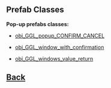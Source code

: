 ## Prefab Classes

**Pop-up prefabs classes:**

- [obj_GGL_popup_CONFIRM_CANCEL](https://github.com/Ced30/GML-GUI-Library-GGL-Documentation/blob/main/API/GGL_prefabs/obj_GGL_popup_CONFIRM_CANCEL.md)

- [obj_GGL_window_with_confirmation](https://github.com/Ced30/GML-GUI-Library-GGL-Documentation/blob/main/API/GGL_prefabs/obj_GGL_window_with_confirmation.md)

- [obj_GGL_windows_value_return](https://github.com/Ced30/GML-GUI-Library-GGL-Documentation/blob/main/API/GGL_prefabs/obj_GGL_windows_value_return.md)

## [Back](https://github.com/Ced30/GML-GUI-Library-GGL-Documentation/blob/main/README.md)
